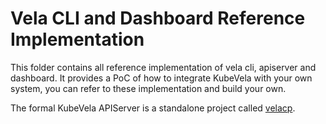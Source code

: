 # Vela CLI and Dashboard Reference Implementation

This folder contains all reference implementation of vela cli, apiserver and dashboard.
It provides a PoC of how to integrate KubeVela with your own system,
you can refer to these implementation and build your own.

The formal KubeVela APIServer is a standalone project called [velacp](https://github.com/oam-dev/velacp).